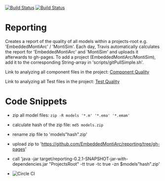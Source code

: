 [![Build Status](https://travis-ci.org/EmbeddedMontiArc/reporting.svg?branch=master)](https://travis-ci.org/EmbeddedMontiArc/reporting)
[![Build Status](https://circleci.com/gh/EmbeddedMontiArc/reporting.svg?style=shield&circle-token=:circle-token)](https://circleci.com/gh/EmbeddedMontiArc/reporting)

Reporting
========

Creates a report of the quality of all models within a projects-root e.g. 'EmbeddedMontiArc' / 'MontiSim'.
Each day, Travis automatically calculates the report for 'EmbeddedMontiArc' and 'MontiSim' and uploads it afterwards to gh-pages.
To add a project (EmbeddedMontiArc/MontiSim), add it to the corresponding String-array in 'scripts/gitPullSimple.sh'.

Link to analyzing all component files in the project:
[Component Quality](https://embeddedmontiarc.github.io/reporting/report/report.html)

Link to analyzing all Test files in the project:
[Test Quality](https://embeddedmontiarc.github.io/reporting/report/reportEWT.html)

Code Snippets
======

* zip all model files: `zip -R models '*.m' '*.ema' '*.emam'`
* calculate hash of the zip file: `md5 models.zip`
* rename zip file to 'models"hash".zip'
* upload zip to 'https://github.com/EmbeddedMontiArc/reporting/tree/gh-pages'

* call 'java -jar target/reporting-0.2.1-SNAPSHOT-jar-with-dependencies.jar "ProjectsRoot" -tt true -tc true -zn $models"hash".zip'

* ![Circle CI](https://circleci.com/gh/EmbeddedMontiArc/reporting.png?circle-token=:circle-token)
